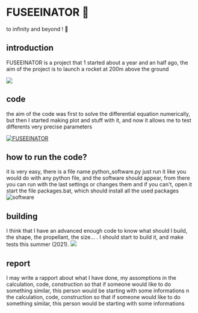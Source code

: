 # FUSEEINATOR 🚀
to infinity and beyond ! 🚀
## introduction
FUSEEINATOR is a project that 1 started about a year and an half ago, the aim of the project is to launch a rocket at 200m above the ground

![](https://cdn.discordapp.com/attachments/748653688515592332/813852336253829140/beholde_doof_fuseeinator.png)
## code
the aim of the code was first to solve the differential equation numerically, but then I started making plot and stuff with it, and now it allows me to test differents very precise parameters

[![FUSEEINATOR](https://cdn.discordapp.com/attachments/748653688515592332/833870196992114768/unknown.png)](https://www.youtube.com/watch?v=TpVJ4x1Fdtk)

## how to run the code?
it is very easy, there is a file name python_software.py just run it like you would do with any python file, and the software should appear, from there you can run with the last settings or changes them and if you can't, open it start the file packages.bat, which should install all the used packages
![software](https://cdn.discordapp.com/attachments/754704936838627378/859545995850416159/fuseeinator.PNG)
## building
I think that I have an advanced enough code to know what should I build, the shape, the propellant, the size... . I should start to build it, and make tests this summer (2021).
![](https://cdn.discordapp.com/attachments/748653688515592332/827253419261296671/rocket.png)
## report
I may write a rapport about what I have done, my assomptions in the calculation, code, construction so that if someone would like to do something similar, this person would be starting with some informations
n the calculation, code, construction so that if someone would like to do something similar, this person would be starting with some informations